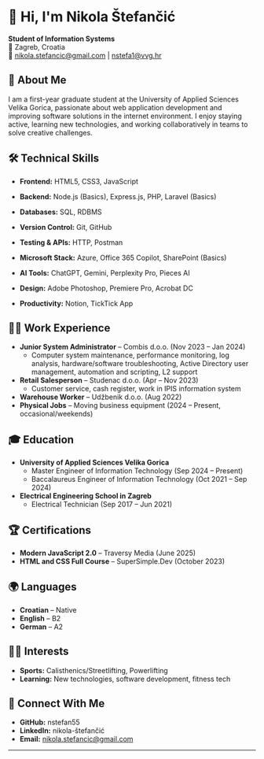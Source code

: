 
# 👋 Hi, I'm Nikola Štefančić

**Student of Information Systems**  
📍 Zagreb, Croatia  
📧 nikola.stefancic@gmail.com | nstefa1@vvg.hr

## 🚀 About Me

I am a first-year graduate student at the University of Applied Sciences Velika Gorica, passionate about web application development and improving software solutions in the internet environment. I enjoy staying active, learning new technologies, and working collaboratively in teams to solve creative challenges.

## 🛠️ Technical Skills

- **Frontend:** HTML5, CSS3, JavaScript
  
- **Backend:** Node.js (Basics), Express.js, PHP, Laravel (Basics)
  
- **Databases:** SQL, RDBMS
  
- **Version Control:** Git, GitHub

- **Testing & APIs:** HTTP, Postman

- **Microsoft Stack:** Azure, Office 365 Copilot, SharePoint (Basics)
  
- **AI Tools:** ChatGPT, Gemini, Perplexity Pro, Pieces AI
  
- **Design:** Adobe Photoshop, Premiere Pro, Acrobat DC
  
- **Productivity:** Notion, TickTick App


## 🧑‍💻 Work Experience

- **Junior System Administrator** – Combis d.o.o. (Nov 2023 – Jan 2024)
  - Computer system maintenance, performance monitoring, log analysis, hardware/software troubleshooting, Active Directory user management, automation and scripting, L2 support
- **Retail Salesperson** – Studenac d.o.o. (Apr – Nov 2023)
  - Customer service, cash register, work in IPIS information system
- **Warehouse Worker** – Udžbenik d.o.o. (Aug 2022)
- **Physical Jobs** – Moving business equipment (2024 – Present, occasional/weekends)

## 🎓 Education

- **University of Applied Sciences Velika Gorica**  
  - Master Engineer of Information Technology (Sep 2024 – Present)
  - Baccalaureus Engineer of Information Technology (Oct 2021 – Sep 2024)
- **Electrical Engineering School in Zagreb**  
  - Electrical Technician (Sep 2017 – Jun 2021)
 
## 🏆 Certifications

- **Modern JavaScript 2.0** – Traversy Media (June 2025)
- **HTML and CSS Full Course** – SuperSimple.Dev (October 2023)

## 🌍 Languages

- **Croatian** – Native
- **English** – B2
- **German** – A2

## 🏋️‍♂️ Interests

- **Sports:** Calisthenics/Streetlifting, Powerlifting
- **Learning:** New technologies, software development, fitness tech

## 🔗 Connect With Me

- **GitHub:** nstefan55
- **LinkedIn:** nikola-štefančić
- **Email:** nikola.stefancic@gmail.com

---
